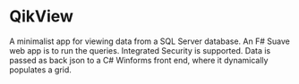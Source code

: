 # QikView
A minimalist app for viewing data from a SQL Server database.
An F# Suave web app is to run the queries. Integrated Security is supported.
Data is passed as back json to a C# Winforms front end, where it dynamically populates a grid.



